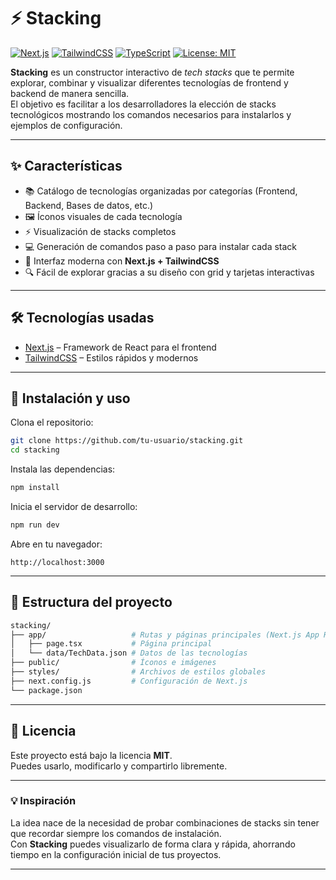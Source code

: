 # ⚡ Stacking

[![Next.js](https://img.shields.io/badge/Next.js-13-black?style=flat&logo=next.js)](https://nextjs.org/) 
[![TailwindCSS](https://img.shields.io/badge/TailwindCSS-3-38bdf8?style=flat&logo=tailwindcss)](https://tailwindcss.com/) 
[![TypeScript](https://img.shields.io/badge/TypeScript-5-3178c6?style=flat&logo=typescript&logoColor=white)](https://www.typescriptlang.org/) 
[![License: MIT](https://img.shields.io/badge/License-MIT-yellow.svg)](LICENSE) 

**Stacking** es un constructor interactivo de *tech stacks* que te permite explorar, combinar y visualizar diferentes tecnologías de frontend y backend de manera sencilla.  
El objetivo es facilitar a los desarrolladores la elección de stacks tecnológicos mostrando los comandos necesarios para instalarlos y ejemplos de configuración.

---

## ✨ Características

- 📚 Catálogo de tecnologías organizadas por categorías (Frontend, Backend, Bases de datos, etc.)
- 🖼️ Íconos visuales de cada tecnología
- ⚡ Visualización de stacks completos
- 💻 Generación de comandos paso a paso para instalar cada stack
- 🎨 Interfaz moderna con **Next.js + TailwindCSS**
- 🔍 Fácil de explorar gracias a su diseño con grid y tarjetas interactivas

---

## 🛠️ Tecnologías usadas

- [Next.js](https://nextjs.org/) – Framework de React para el frontend
- [TailwindCSS](https://tailwindcss.com/) – Estilos rápidos y modernos
---

## 🚀 Instalación y uso

Clona el repositorio:

```bash
git clone https://github.com/tu-usuario/stacking.git
cd stacking
```

Instala las dependencias:

```bash
npm install
```

Inicia el servidor de desarrollo:

```bash
npm run dev
```

Abre en tu navegador:

```
http://localhost:3000
```

---

## 📂 Estructura del proyecto

```bash
stacking/
├── app/                   # Rutas y páginas principales (Next.js App Router)
│   ├── page.tsx           # Página principal
│   └── data/TechData.json # Datos de las tecnologías
├── public/                # Íconos e imágenes
├── styles/                # Archivos de estilos globales
├── next.config.js         # Configuración de Next.js
└── package.json
```

---

## 📄 Licencia

Este proyecto está bajo la licencia **MIT**.  
Puedes usarlo, modificarlo y compartirlo libremente.

---

### 💡 Inspiración
La idea nace de la necesidad de probar combinaciones de stacks sin tener que recordar siempre los comandos de instalación.  
Con **Stacking** puedes visualizarlo de forma clara y rápida, ahorrando tiempo en la configuración inicial de tus proyectos.

---
